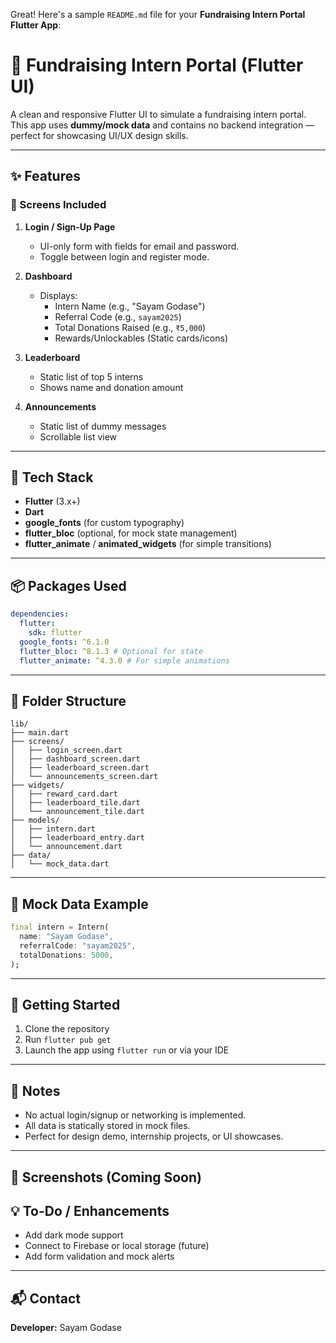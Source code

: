 Great! Here's a sample `README.md` file for your **Fundraising Intern Portal Flutter App**:
# 🎯 Fundraising Intern Portal (Flutter UI)

A clean and responsive Flutter UI to simulate a fundraising intern portal. This app uses **dummy/mock data** and contains no backend integration — perfect for showcasing UI/UX design skills.

---

## ✨ Features

### 📱 Screens Included

1. **Login / Sign-Up Page**
   - UI-only form with fields for email and password.
   - Toggle between login and register mode.

2. **Dashboard**
   - Displays:
     - Intern Name (e.g., "Sayam Godase")
     - Referral Code (e.g., `sayam2025`)
     - Total Donations Raised (e.g., `₹5,000`)
     - Rewards/Unlockables (Static cards/icons)

3. **Leaderboard**
   - Static list of top 5 interns
   - Shows name and donation amount

4. **Announcements**
   - Static list of dummy messages
   - Scrollable list view

---

## 🧰 Tech Stack

- **Flutter** (3.x+)
- **Dart**
- **google_fonts** (for custom typography)
- **flutter_bloc** (optional, for mock state management)
- **flutter_animate** / **animated_widgets** (for simple transitions)

---

## 📦 Packages Used

```yaml
dependencies:
  flutter:
    sdk: flutter
  google_fonts: ^6.1.0
  flutter_bloc: ^8.1.3 # Optional for state
  flutter_animate: ^4.3.0 # For simple animations
````

---

## 📂 Folder Structure

```
lib/
├── main.dart
├── screens/
│   ├── login_screen.dart
│   ├── dashboard_screen.dart
│   ├── leaderboard_screen.dart
│   └── announcements_screen.dart
├── widgets/
│   ├── reward_card.dart
│   ├── leaderboard_tile.dart
│   └── announcement_tile.dart
├── models/
│   ├── intern.dart
│   ├── leaderboard_entry.dart
│   └── announcement.dart
├── data/
│   └── mock_data.dart
```

---

## 🧪 Mock Data Example

```dart
final intern = Intern(
  name: "Sayam Godase",
  referralCode: "sayam2025",
  totalDonations: 5000,
);
```

---

## 🚀 Getting Started

1. Clone the repository
2. Run `flutter pub get`
3. Launch the app using `flutter run` or via your IDE

---

## 📌 Notes

* No actual login/signup or networking is implemented.
* All data is statically stored in mock files.
* Perfect for design demo, internship projects, or UI showcases.

---

## 📸 Screenshots (Coming Soon)



## 💡 To-Do / Enhancements

* Add dark mode support
* Connect to Firebase or local storage (future)
* Add form validation and mock alerts

---

## 📬 Contact

**Developer:** Sayam Godase



